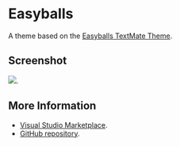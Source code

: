 # Easyballs

A theme based on the [Easyballs TextMate Theme](http://colorsublime.com/theme/Easyballs).


## Screenshot
![](https://raw.githubusercontent.com/gerane/VSCodeThemes/master/gerane.Theme-Easyballs/screenshot.png).


## More Information
* [Visual Studio Marketplace](https://marketplace.visualstudio.com/items/gerane.Theme-Easyballs).
* [GitHub repository](https://github.com/gerane/VSCodeThemes).
